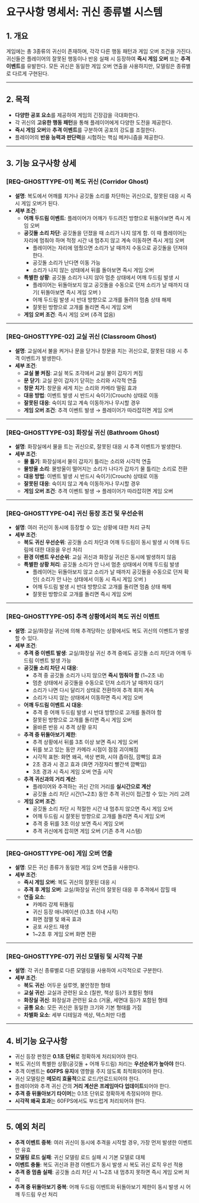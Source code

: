 # 요구사항 명세서: 귀신 종류별 시스템

## 1. 개요

게임에는 총 3종류의 귀신이 존재하며, 각각 다른 행동 패턴과 게임 오버 조건을 가진다. 귀신들은 플레이어의 잘못된 행동이나 반응 실패 시 등장하여 **즉시 게임 오버** 또는 **추격 이벤트**를 유발한다. 모든 귀신은 동일한 게임 오버 연출을 사용하지만, 모델링은 종류별로 다르게 구현된다.

---

## 2. 목적

- **다양한 공포 요소**를 제공하여 게임의 긴장감을 극대화한다.
- 각 귀신의 **고유한 행동 패턴**을 통해 플레이어에게 다양한 도전을 제공한다.
- **즉시 게임 오버**와 **추격 이벤트**를 구분하여 공포의 강도를 조절한다.
- 플레이어의 **반응 능력과 판단력**을 시험하는 핵심 메커니즘을 제공한다.

---

## 3. 기능 요구사항 상세

### [REQ-GHOSTTYPE-01] 복도 귀신 (Corridor Ghost)

- **설명**: 복도에서 어깨를 치거나 공깃돌 소리를 차단하는 귀신으로, 잘못된 대응 시 즉시 게임 오버가 된다.
- **세부 조건**:
    - **어깨 두드림 이벤트**: 플레이어가 어깨가 두드려진 방향으로 뒤돌아보면 즉시 게임 오버
    - **공깃돌 소리 차단**: 공깃돌을 던졌을 때 소리가 나지 않게 함. 이 때 플레이어는 자리에 멈춰야 하며 적정 시간 내 멈추지 않고 계속 이동하면 즉시 게임 오버
        - 플레이어는 자리에 멈췄으면 소리가 날 때까지 수동으로 공깃돌을 던져야 한다.
        - 공깃돌 소리가 난다면 이동 가능
        - 소리가 나지 않는 상태에서 뒤를 돌아보면 즉시 게임 오버
    - **특별한 상황**: 공깃돌 소리가 나지 않아 멈춘 상태에서 어깨 두드림 발생 시
        - 플레이어는 뒤돌아보지 않고 공깃돌을 수동으로 던져 소리가 날 때까지 대기( 뒤돌아보면 즉시 게임 오버 )
        - 어깨 두드림 발생 시 반대 방향으로 고개를 돌려야 멈춤 상태 해제
        - 잘못된 방향으로 고개를 돌리면 즉시 게임 오버
    - **게임 오버 조건**: 즉시 게임 오버 (추격 없음)

---

### [REQ-GHOSTTYPE-02] 교실 귀신 (Classroom Ghost)

- **설명**: 교실에서 불을 켜거나 문을 닫거나 창문을 치는 귀신으로, 잘못된 대응 시 추격 이벤트가 발생한다.
- **세부 조건**:
    - **교실 불 켜짐**: 교실 복도 조각에서 교실 불이 갑자기 켜짐
    - **문 닫기**: 교실 문이 갑자기 닫히는 소리와 시각적 연출
    - **창문 치기**: 창문을 세게 치는 소리와 카메라 떨림 효과
    - **대응 방법**: 이벤트 발생 시 반드시 숙이기(Crouch) 상태로 이동
    - **잘못된 대응**: 숙이지 않고 계속 이동하거나 무시할 경우
    - **게임 오버 조건**: 추격 이벤트 발생 → 플레이어가 따라잡히면 게임 오버

---

### [REQ-GHOSTTYPE-03] 화장실 귀신 (Bathroom Ghost)

- **설명**: 화장실에서 물을 트는 귀신으로, 잘못된 대응 시 추격 이벤트가 발생한다.
- **세부 조건**:
    - **물 틀기**: 화장실에서 물이 갑자기 틀리는 소리와 시각적 연출
    - **물방울 소리**: 물방울이 떨어지는 소리가 나다가 갑자기 물 틀리는 소리로 전환
    - **대응 방법**: 이벤트 발생 시 반드시 숙이기(Crouch) 상태로 이동
    - **잘못된 대응**: 숙이지 않고 계속 이동하거나 무시할 경우
    - **게임 오버 조건**: 추격 이벤트 발생 → 플레이어가 따라잡히면 게임 오버

---

### [REQ-GHOSTTYPE-04] 귀신 등장 조건 및 우선순위

- **설명**: 여러 귀신이 동시에 등장할 수 있는 상황에 대한 처리 규칙
- **세부 조건**:
    - **복도 귀신 우선순위**: 공깃돌 소리 차단과 어깨 두드림이 동시 발생 시 어깨 두드림에 대한 대응을 우선 처리
    - **환경 이벤트 우선순위**: 교실 귀신과 화장실 귀신은 동시에 발생하지 않음
    - **특별한 상황 처리**: 공깃돌 소리가 안 나서 멈춘 상태에서 어깨 두드림 발생
        - 플레이어는 뒤돌아보지 않고 소리가 날 때까지 공깃돌을 수동으로 던져 확인( 소리가 안 나는 상태에서 이동 시 즉시 게임 오버 )
        - 어깨 두드림 발생 시 반대 방향으로 고개를 돌리면 멈춤 상태 해제
        - 잘못된 방향으로 고개를 돌리면 즉시 게임 오버

---

### [REQ-GHOSTTYPE-05] 추격 상황에서의 복도 귀신 이벤트

- **설명**: 교실/화장실 귀신에 의해 추격당하는 상황에서도 복도 귀신의 이벤트가 발생할 수 있다.
- **세부 조건**:
    - **추격 중 이벤트 발생**: 교실/화장실 귀신 추격 중에도 공깃돌 소리 차단과 어깨 두드림 이벤트 발생 가능
    - **공깃돌 소리 차단 시 대응**:
        - 추격 중 공깃돌 소리가 나지 않으면 **즉시 멈춰야 함** (1~2초 내)
        - 멈춘 상태에서 공깃돌을 수동으로 던져 소리가 날 때까지 대기
        - 소리가 나면 다시 달리기 상태로 전환하여 추격 회피 계속
        - 소리가 나지 않는 상태에서 이동하면 즉시 게임 오버
    - **어깨 두드림 이벤트 시 대응**:
        - 추격 중 어깨 두드림 발생 시 반대 방향으로 고개를 돌려야 함
        - 잘못된 방향으로 고개를 돌리면 즉시 게임 오버
        - 올바른 반응 시 추격 상황 유지
    - **추격 중 뒤돌아보기 제한**:
        - 추격 상황에서 뒤를 3초 이상 보면 즉시 게임 오버
        - 뒤를 보고 있는 동안 카메라 시점이 점점 괴이해짐
        - 시각적 표현: 화면 왜곡, 색상 변화, 시야 좁아짐, 깜빡임 효과
        - 2초 경과 시 경고 효과 (화면 가장자리 빨간색 깜빡임)
        - 3초 경과 시 즉시 게임 오버 연출 시작
    - **추격 귀신과의 거리 계산**:
        - 플레이어와 추격하는 귀신 간의 거리를 **실시간으로 계산**
        - 공깃돌 소리 차단 시간(1~2초) 동안 추격 귀신이 접근할 수 있는 거리 고려
    - **게임 오버 조건**:
        - 공깃돌 소리 차단 시 적절한 시간 내 멈추지 않으면 즉시 게임 오버
        - 어깨 두드림 시 잘못된 방향으로 고개를 돌리면 즉시 게임 오버
        - 추격 중 뒤를 3초 이상 보면 즉시 게임 오버
        - 추격 귀신에게 잡히면 게임 오버 (기존 추격 시스템)

---

### [REQ-GHOSTTYPE-06] 게임 오버 연출

- **설명**: 모든 귀신 종류가 동일한 게임 오버 연출을 사용한다.
- **세부 조건**:
    - **즉시 게임 오버**: 복도 귀신의 잘못된 대응 시
    - **추격 후 게임 오버**: 교실/화장실 귀신의 잘못된 대응 후 추격에서 잡힐 때
    - **연출 요소**:
        - 카메라 강제 뒤돌림
        - 귀신 등장 애니메이션 (0.3초 이내 시작)
        - 화면 점멸 및 왜곡 효과
        - 공포 사운드 재생
        - 1~2초 후 게임 오버 화면 전환

---

### [REQ-GHOSTTYPE-07] 귀신 모델링 및 시각적 구분

- **설명**: 각 귀신 종류별로 다른 모델링을 사용하여 시각적으로 구분한다.
- **세부 조건**:
    - **복도 귀신**: 어두운 실루엣, 불안정한 형태
    - **교실 귀신**: 교실과 관련된 요소 (칠판, 책상 등)가 포함된 형태
    - **화장실 귀신**: 화장실과 관련된 요소 (거울, 세면대 등)가 포함된 형태
    - **공통 요소**: 모든 귀신은 동일한 크기와 기본 형태를 가짐
    - **차별화 요소**: 세부 디테일과 색상, 텍스처만 다름

---

## 4. 비기능 요구사항

- 귀신 등장 판정은 **0.1초 단위**로 정확하게 처리되어야 한다.
- 복도 귀신의 특별한 상황(공깃돌 + 어깨 두드림) 처리는 **우선순위가 높아야** 한다.
- 추격 이벤트는 **60FPS 유지**에 영향을 주지 않도록 최적화되어야 한다.
- 귀신 모델링은 **메모리 효율적**으로 로드/언로드되어야 한다.
- 플레이어와 추격 귀신 간의 **거리 계산은 프레임마다 업데이트**되어야 한다.
- **추격 중 뒤돌아보기 타이머**는 0.1초 단위로 정확하게 측정되어야 한다.
- **시각적 왜곡 효과**는 60FPS에서도 부드럽게 처리되어야 한다.

---

## 5. 예외 처리

- **추격 이벤트 중복**: 여러 귀신이 동시에 추격을 시작할 경우, 가장 먼저 발생한 이벤트만 유효
- **모델링 로드 실패**: 귀신 모델링 로드 실패 시 기본 모델로 대체
- **이벤트 충돌**: 복도 귀신과 환경 이벤트가 동시 발생 시 복도 귀신 로직 우선 적용
- **추격 중 멈춤 실패**: 공깃돌 소리 차단 시 1~2초 내 멈추지 못하면 즉시 게임 오버 처리
- **추격 중 뒤돌아보기 중복**: 어깨 두드림 이벤트와 뒤돌아보기 제한이 동시 발생 시 어깨 두드림 우선 처리
